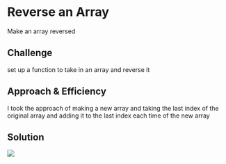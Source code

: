 # Reverse an Array
Make an array reversed

## Challenge
set up a function to take in an array and reverse it

## Approach & Efficiency
I took the approach of making a new array and taking the last index of the original array and adding it to the last index each time of the new array

## Solution
![](array-reverse.jpg)